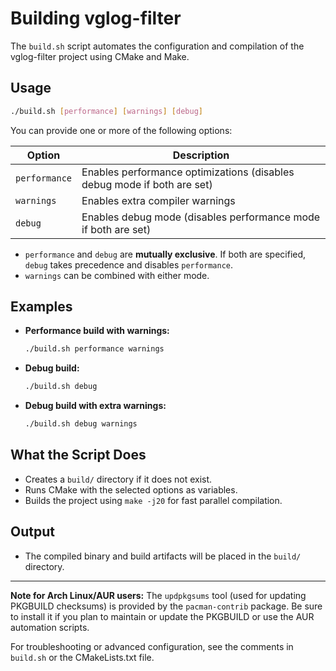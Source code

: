 # Building vglog-filter

The `build.sh` script automates the configuration and compilation of the vglog-filter project using CMake and Make.

## Usage

```sh
./build.sh [performance] [warnings] [debug]
```

You can provide one or more of the following options:

| Option        | Description                                                      |
|---------------|------------------------------------------------------------------|
| `performance` | Enables performance optimizations (disables debug mode if both are set) |
| `warnings`    | Enables extra compiler warnings                                  |
| `debug`       | Enables debug mode (disables performance mode if both are set)   |

- `performance` and `debug` are **mutually exclusive**. If both are specified, `debug` takes precedence and disables `performance`.
- `warnings` can be combined with either mode.

## Examples

- **Performance build with warnings:**
  ```sh
  ./build.sh performance warnings
  ```
- **Debug build:**
  ```sh
  ./build.sh debug
  ```
- **Debug build with extra warnings:**
  ```sh
  ./build.sh debug warnings
  ```

## What the Script Does
- Creates a `build/` directory if it does not exist.
- Runs CMake with the selected options as variables.
- Builds the project using `make -j20` for fast parallel compilation.

## Output
- The compiled binary and build artifacts will be placed in the `build/` directory.

---
**Note for Arch Linux/AUR users:** The `updpkgsums` tool (used for updating PKGBUILD checksums) is provided by the `pacman-contrib` package. Be sure to install it if you plan to maintain or update the PKGBUILD or use the AUR automation scripts.

For troubleshooting or advanced configuration, see the comments in `build.sh` or the CMakeLists.txt file. 